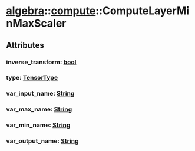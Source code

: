 # [algebra](/libs/algebra/)::[compute](/libs/algebra/compute/)::ComputeLayerMinMaxScaler

## Attributes

### inverse_transform:&nbsp;[bool](/libs/std/core/type.bool.md)

### type:&nbsp;[TensorType](/libs/std/core/enum.TensorType.md)

### var_input_name:&nbsp;[String](/libs/std/core/type.String.md)

### var_max_name:&nbsp;[String](/libs/std/core/type.String.md)

### var_min_name:&nbsp;[String](/libs/std/core/type.String.md)

### var_output_name:&nbsp;[String](/libs/std/core/type.String.md)
